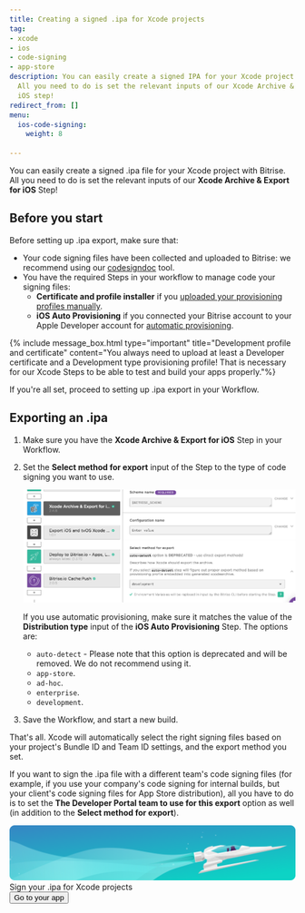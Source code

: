 ```yaml
---
title: Creating a signed .ipa for Xcode projects
tag:
- xcode
- ios
- code-signing
- app-store
description: You can easily create a signed IPA for your Xcode project with Bitrise.
  All you need to do is set the relevant inputs of our Xcode Archive & Export for
  iOS step!
redirect_from: []
menu:
  ios-code-signing:
    weight: 8

---
```

You can easily create a signed .ipa file for your Xcode project with Bitrise. All you need to do is set the relevant inputs of our **Xcode Archive & Export for iOS** Step!

## Before you start

Before setting up .ipa export, make sure that:

* Your code signing files have been collected and uploaded to Bitrise: we recommend using our [codesigndoc](https://github.com/bitrise-tools/codesigndoc) tool.
* You have the required Steps in your workflow to manage code your signing files:
  * **Certificate and profile installer** if you [uploaded your provisioning profiles manually](/code-signing/ios-code-signing/ios-manual-provisioning/).
  * **iOS Auto Provisioning** if you connected your Bitrise account to your Apple Developer account for [automatic provisioning](/code-signing/ios-code-signing/ios-auto-provisioning/).

{% include message_box.html type="important" title="Development profile and certificate" content="You always need to upload at least a Developer certificate and a Development type provisioning profile! That is necessary for our Xcode Steps to be able to test and build your apps properly."%}

If you're all set, proceed to setting up .ipa export in your Workflow.

## Exporting an .ipa

1. Make sure you have the **Xcode Archive & Export for iOS** Step in your Workflow.
2. Set the **Select method for export** input of the Step to the type of code signing you want to use.

   ![Select export method for Xcode Archive for iOS](/img/code-signing/ios-code-signing/xcode-archive-export-method.png)

   If you use automatic provisioning, make sure it matches the value of the **Distribution type** input of the **iOS Auto Provisioning** Step. The options are:
   * `auto-detect` - Please note that this option is deprecated and will be removed. We do not recommend using it.
   * `app-store`.
   * `ad-hoc`.
   * `enterprise`.
   * `development`.
3. Save the Workflow, and start a new build.

That's all. Xcode will automatically select the right signing files based on your project's Bundle ID and Team ID settings, and the export method you set.

If you want to sign the .ipa file with a different team's code signing files (for example, if you use your company's code signing for internal builds, but your client's code signing files for App Store distribution), all you have to do is to set
the **The Developer Portal team to use for this export** option as well (in addition to the **Select method for export**).

<div class="banner">
<img src="/assets/images/banner-bg-888x170.png" style="border: none;">
<div class="deploy-text">Sign your .ipa for Xcode projects</div>
<a target="_blank" href="https://app.bitrise.io/dashboard/builds"><button class="button">Go to your app</button></a>
</div>